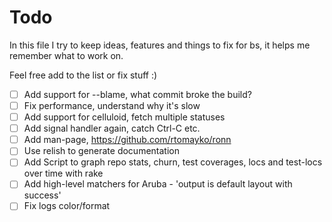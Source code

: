 # Todo

In this file I try to keep ideas, features and things to fix for
bs, it helps me remember what to work on.

Feel free add to the list or fix stuff :)

- [ ] Add support for --blame, what commit broke the build?
- [ ] Fix performance, understand why it's slow
- [ ] Add support for celluloid, fetch multiple statuses
- [ ] Add signal handler again, catch Ctrl-C etc.
- [ ] Add man-page, https://github.com/rtomayko/ronn
- [ ] Use relish to generate documentation
- [ ] Add Script to graph repo stats, churn, test coverages, locs and test-locs over time with rake
- [ ] Add high-level matchers for Aruba - 'output is default layout with success'
- [ ] Fix logs color/format
